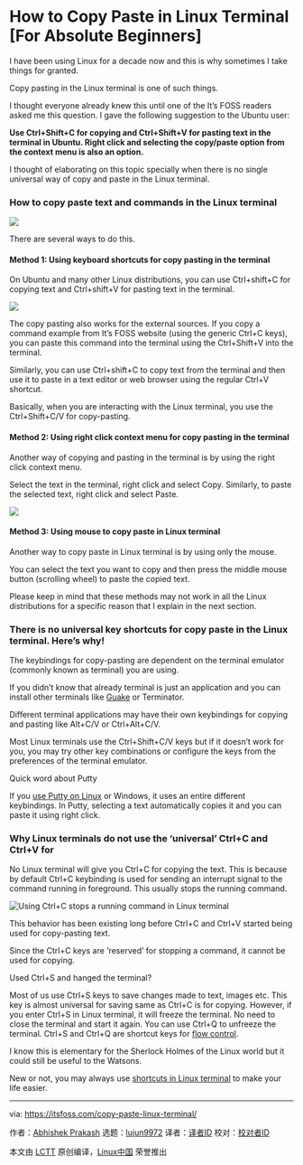 [#]: collector: (lujun9972)
[#]: translator: ( )
[#]: reviewer: ( )
[#]: publisher: ( )
[#]: url: ( )
[#]: subject: (How to Copy Paste in Linux Terminal [For Absolute Beginners])
[#]: via: (https://itsfoss.com/copy-paste-linux-terminal/)
[#]: author: (Abhishek Prakash https://itsfoss.com/author/abhishek/)

How to Copy Paste in Linux Terminal [For Absolute Beginners]
======

I have been using Linux for a decade now and this is why sometimes I take things for granted.

Copy pasting in the Linux terminal is one of such things.

I thought everyone already knew this until one of the It’s FOSS readers asked me this question. I gave the following suggestion to the Ubuntu user:

**Use Ctrl+Shift+C for copying and Ctrl+Shift+V for pasting text in the terminal in Ubuntu. Right click and selecting the copy/paste option from the context menu is also an option.**

I thought of elaborating on this topic specially when there is no single universal way of copy and paste in the Linux terminal.

### How to copy paste text and commands in the Linux terminal

![][1]

There are several ways to do this.

#### Method 1: Using keyboard shortcuts for copy pasting in the terminal

On Ubuntu and many other Linux distributions, you can use Ctrl+shift+C for copying text and Ctrl+shift+V for pasting text in the terminal.

![][2]

The copy pasting also works for the external sources. If you copy a command example from It’s FOSS website (using the generic Ctrl+C keys), you can paste this command into the terminal using the Ctrl+Shift+V into the terminal.

Similarly, you can use Ctrl+shift+C to copy text from the terminal and then use it to paste in a text editor or web browser using the regular Ctrl+V shortcut.

Basically, when you are interacting with the Linux terminal, you use the Ctrl+Shift+C/V for copy-pasting.

#### Method 2: Using right click context menu for copy pasting in the terminal

Another way of copying and pasting in the terminal is by using the right click context menu.

Select the text in the terminal, right click and select Copy. Similarly, to paste the selected text, right click and select Paste.

![][3]

#### Method 3: Using mouse to copy paste in Linux terminal

Another way to copy paste in Linux terminal is by using only the mouse.

You can select the text you want to copy and then press the middle mouse button (scrolling wheel) to paste the copied text.

Please keep in mind that these methods may not work in all the Linux distributions for a specific reason that I explain in the next section.

### There is no universal key shortcuts for copy paste in the Linux terminal. Here’s why!

The keybindings for copy-pasting are dependent on the terminal emulator (commonly known as terminal) you are using.

If you didn’t know that already terminal is just an application and you can install other terminals like [Guake][4] or Terminator.

Different terminal applications may have their own keybindings for copying and pasting like Alt+C/V or Ctrl+Alt+C/V.

Most Linux terminals use the Ctrl+Shift+C/V keys but if it doesn’t work for you, you may try other key combinations or configure the keys from the preferences of the terminal emulator.

Quick word about Putty

If you [use Putty on Linux][5] or Windows, it uses an entire different keybindings. In Putty, selecting a text automatically copies it and you can paste it using right click.

### Why Linux terminals do not use the ‘universal’ Ctrl+C and Ctrl+V for

No Linux terminal will give you Ctrl+C for copying the text. This is because by default Ctrl+C keybinding is used for sending an interrupt signal to the command running in foreground. This usually stops the running command.

![Using Ctrl+C stops a running command in Linux terminal][6]

This behavior has been existing long before Ctrl+C and Ctrl+V started being used for copy-pasting text.

Since the Ctrl+C keys are ‘reserved’ for stopping a command, it cannot be used for copying.

Used Ctrl+S and hanged the terminal?

Most of us use Ctrl+S keys to save changes made to text, images etc. This key is almost universal for saving same as Ctrl+C is for copying.
However, if you enter Ctrl+S in Linux terminal, it will freeze the terminal. No need to close the terminal and start it again. You can use Ctrl+Q to unfreeze the terminal.
Ctrl+S and Ctrl+Q are shortcut keys for [flow control][7].

I know this is elementary for the Sherlock Holmes of the Linux world but it could still be useful to the Watsons.

New or not, you may always use [shortcuts in Linux terminal][8] to make your life easier.

--------------------------------------------------------------------------------

via: https://itsfoss.com/copy-paste-linux-terminal/

作者：[Abhishek Prakash][a]
选题：[lujun9972][b]
译者：[译者ID](https://github.com/译者ID)
校对：[校对者ID](https://github.com/校对者ID)

本文由 [LCTT](https://github.com/LCTT/TranslateProject) 原创编译，[Linux中国](https://linux.cn/) 荣誉推出

[a]: https://itsfoss.com/author/abhishek/
[b]: https://github.com/lujun9972
[1]: https://i1.wp.com/itsfoss.com/wp-content/uploads/2020/09/copy-paste-linux-terminal.png?resize=800%2C450&ssl=1
[2]: https://i1.wp.com/itsfoss.com/wp-content/uploads/2020/09/copy-paste-linux-terminal.gif?resize=478%2C292&ssl=1
[3]: https://i2.wp.com/itsfoss.com/wp-content/uploads/2020/09/copy-paste-terminal-ubuntu.png?resize=799%2C412&ssl=1
[4]: http://guake-project.org/
[5]: https://itsfoss.com/putty-linux/
[6]: https://i0.wp.com/itsfoss.com/wp-content/uploads/2020/09/ctrl-c-linux.png?resize=703%2C303&ssl=1
[7]: https://www.gnu.org/software/screen/manual/html_node/Flow-Control-Summary.html
[8]: https://linuxhandbook.com/linux-shortcuts/
